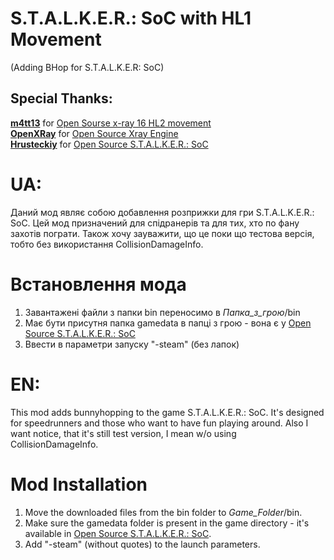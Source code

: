 # S.T.A.L.K.E.R.: SoC with HL1 Movement
(Adding BHop for S.T.A.L.K.E.R: SoC)

## Special Thanks:

**[m4tt13](https://github.com/m4tt13)** for [Open Sourse x-ray 16 HL2 movement](https://github.com/m4tt13/xray-16)  
**[OpenXRay](https://github.com/OpenXRay)** for [Open Source Xray Engine](https://github.com/OpenXRay/xray-16)  
**[Hrusteckiy](https://github.com/Hrusteckiy)** for [Open Source S.T.A.L.K.E.R.: SoC](https://github.com/Hrusteckiy/07rc1)  

# UA:
Даний мод являє собою добавлення розприжки для гри S.T.A.L.K.E.R.: SoC. Цей мод призначений для спідранерів та для тих, хто по фану захотів пограти. Також хочу зауважити, що це поки що тестова версія, тобто без використання CollisionDamageInfo.
# Встановлення мода
1. Завантажені файли з папки bin переносимо в *Папка_з_грою*/bin
2. Має бути присутня папка gamedata в папці з грою - вона є у [Open Source S.T.A.L.K.E.R.: SoC](https://github.com/Hrusteckiy/07rc1)
3. Ввести в параметри запуску "-steam" (без лапок)
# EN:
This mod adds bunnyhopping to the game S.T.A.L.K.E.R.: SoC. It's designed for speedrunners and those who want to have fun playing around. Also I want notice, that it's still test version, I mean w/o using CollisionDamageInfo.
# Mod Installation
1. Move the downloaded files from the bin folder to *Game_Folder*/bin.
2. Make sure the gamedata folder is present in the game directory - it's available in [Open Source S.T.A.L.K.E.R.: SoC](https://github.com/Hrusteckiy/07rc1).
3. Add "-steam" (without quotes) to the launch parameters.
